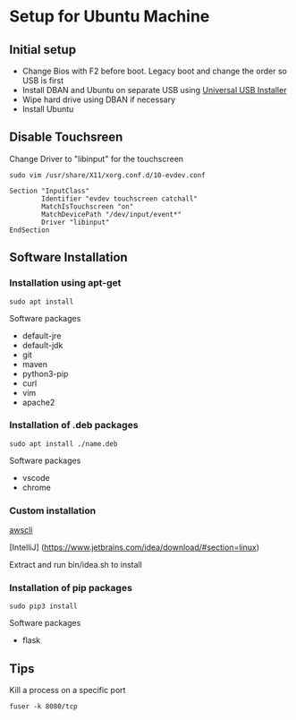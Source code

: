 # Setup for Ubuntu Machine

## Initial setup

* Change Bios with F2 before boot. Legacy boot and change the order so USB is first
* Install DBAN and Ubuntu on separate USB using [Universal USB Installer](https://www.pendrivelinux.com/universal-usb-installer-easy-as-1-2-3/)
* Wipe hard drive using DBAN if necessary
* Install Ubuntu

## Disable Touchsreen

Change Driver to "libinput" for the touchscreen

`sudo vim /usr/share/X11/xorg.conf.d/10-evdev.conf`

```
Section "InputClass"
        Identifier "evdev touchscreen catchall"
        MatchIsTouchscreen "on"
        MatchDevicePath "/dev/input/event*"
        Driver "libinput"
EndSection
```


## Software Installation

### Installation using apt-get

`sudo apt install`

Software packages
* default-jre
* default-jdk
* git
* maven
* python3-pip
* curl
* vim
* apache2

### Installation of .deb packages

`sudo apt install ./name.deb`

Software packages
* vscode
* chrome

### Custom installation

[awscli](http://docs.aws.amazon.com/cli/latest/userguide/awscli-install-bundle.html) 

[IntelliJ]
(https://www.jetbrains.com/idea/download/#section=linux)

Extract and run bin/idea.sh to install

### Installation of pip packages

`sudo pip3 install`

Software packages
* flask

## Tips

Kill a process on a specific port

`fuser -k 8080/tcp`
